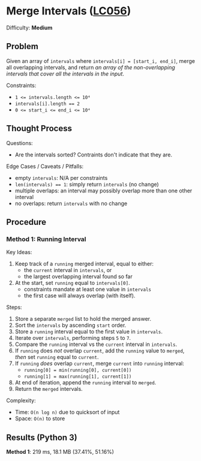 # Merge Intervals ([LC056](https://leetcode.com/problems/merge-intervals/))
Difficulty: **Medium**

## Problem

Given an array of `intervals` where `intervals[i] = [start_i, end_i]`, merge all overlapping intervals, and return *an array of the non-overlapping intervals that cover all the intervals in the input*.

Constraints:
- `1 <= intervals.length <= 10⁴`
- `intervals[i].length == 2`
- `0 <= start_i <= end_i <= 10⁴`

## Thought Process

Questions:
- Are the intervals sorted?  Contraints don't indicate that they are.

Edge Cases / Caveats / Pitfalls:
- empty `intervals`: N/A per constraints
- `len(intervals) == 1`: simply return `intervals` (no change)
- multiple overlaps: an interval may possibly overlap more than one other interval
- no overlaps: return `intervals` with no change

## Procedure

### Method 1: Running Interval

Key Ideas:
1. Keep track of a `running` merged interval, equal to either:
    - the `current` interval in `intervals`, or
    - the largest overlapping interval found so far
2. At the start, set `running` equal to `intervals[0]`.  
    - constraints mandate at least one value in `intervals`
    - the first case will always overlap (with itself).

Steps:
1. Store a separate `merged` list to hold the merged answer.
2. Sort the `intervals` by ascending `start` order.
3. Store a `running` interval equal to the first value in `intervals`.
4. Iterate over `intervals`, performing steps `5` to `7`.
5. Compare the `running` interval vs the `current` interval in `intervals`.
6. If `running` does *not* overlap `current`, add the `running` value to `merged`, *then* set `running` equal to `current`.
7. If `running` *does* overlap `current`, merge `current` into `running` interval:
    - `running[0] = min(running[0], current[0])`
    - `running[1] = max(running[1], current[1])`
8. At end of iteration, append the `running` interval to `merged`.
9. Return the `merged` intervals.

Complexity:
- Time: `O(n log n)` due to quicksort of input
- Space: `O(n)` to store

## Results (Python 3)

**Method 1**: 219 ms, 18.1 MB (37.41%, 51.16%)
